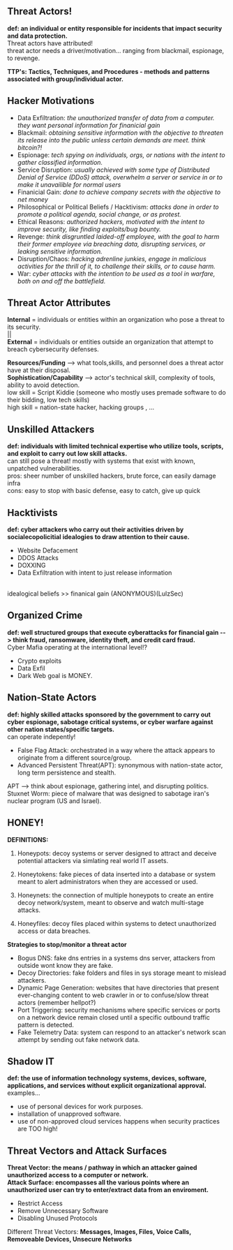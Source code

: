 ## Threat Actors! ##

__def: an individual or entity responsible for incidents that impact security and data protection.__ <br>
Threat actors have attributed!<br>
threat actor needs a driver/motivation... ranging from blackmail, espionage, to revenge. <br>

__TTP's: Tactics, Techniques, and Procedures - methods and patterns associated with group/individual actor.__<br>
 
## Hacker Motivations ##

- Data Exfiltration:
*the unauthorized transfer of data from a computer. they want personal information for finanicial gain*<br>
- Blackmail:
*obtaining sensitive information with the objective to threaten its release into the public unless certain demands are meet. think bitcoin?!*<br>
- Espionage:
*tech spying on individuals, orgs, or nations with the intent to gather classified information.*<br>
- Service Disruption:
*usually achieved with some type of Distributed Denial of Service (DDoS) attack, overwhelm a server or service in or to make it unavailible for normal users*<br>
- Finanicial Gain:
*done to achieve company secrets with the objective to net money*<br>
- Philosophical or Political Beliefs / Hacktivism:
*attacks done in order to promote a political agenda, social change, or as protest.*<br>
- Ethical Reasons:
*authorized hackers, motivated with the intent to improve security, like finding exploits/bug bounty.*<br>
- Revenge:
*think disgruntled laided-off employee, with the goal to harm their former employee via breaching data, disrupting services, or leaking sensitive information.*<br>
- Disruption/Chaos:
*hacking adrenline junkies, engage in malicious activities for the thrill of it, to challenge their skills, or to cause harm.*<br>
- War:
*cyber attacks with the intention to be used as a tool in warfare, both on and off the battlefield.*<br>

## Threat Actor Attributes ##

__Internal__ = individuals or entities within an organization who pose a threat to its security. <br>
   || <br> 
__External__ = individuals or entities outside an organization that attempt to breach cybersecurity defenses. <br>

__Resources/Funding__ --> what tools,skills, and personnel does a threat actor have at their disposal. <br>
__Sophistication/Capability__ --> actor's technical skill, complexity of tools, ability to avoid detection. <br>
low skill = Script Kiddie (someone who mostly uses premade software to do their bidding, low tech skills) <br>
high skill = nation-state hacker, hacking groups , ... <br>

## Unskilled Attackers ##

__def: individuals with limited technical expertise who utilize tools, scripts, and exploit to carry out low skill attacks.__<br>
can still pose a threat! mostly with systems that exist with known, unpatched vulnerabilities. <br>
pros: sheer number of unskilled hackers, brute force, can easily damage infra <br>
cons: easy to stop with basic defense, easy to catch, give up quick <br>


## Hacktivists ##

__def: cyber attackers who carry out their activities driven by socialecopolicitial idealogies to draw attention to their cause.__ <br>

- Website Defacement
- DDOS Attacks
- DOXXING
- Data Exfiltration with intent to just release information
<br>
idealogical beliefs >> finanical gain   (ANONYMOUS)(LulzSec)

## Organized Crime ##

__def: well structured groups that execute cyberattacks for financial gain --> think fraud, ransomware, identity theft, and credit card fraud.__ <br>
Cyber Mafia operating at the international level!?
- Crypto exploits
- Data Exfil
- Dark Web
goal is MONEY. <br>

## Nation-State Actors ##

__def: highly skilled attacks sponsored by the government to carry out cyber espionage, sabotage critical systems, or cyber warfare against other nation states/specific targets.__ <br>
can operate indepently!
- False Flag Attack: orchestrated in a way where the attack appears to originate from a different source/group.
- Advanced Persistent Threat(APT): synonymous with nation-state actor, long term persistence and stealth.

APT --> think about espionage, gathering intel, and disrupting politics. <br>
Stuxnet Worm: piece of malware that was designed to sabotage iran's nuclear program (US and Israel). <br>


## HONEY! ##

__DEFINITIONS:__<br>
1. Honeypots: decoy systems or server designed to attract and deceive potential attackers via simlating real world IT assets.

2. Honeytokens: fake pieces of data inserted into a database or system meant to alert administrators when they are accessed or used.

3. Honeynets: the connection of multiple honeypots to create an entire decoy network/system, meant to observe and watch multi-stage attacks.

4. Honeyfiles: decoy files placed within systems to detect unauthorized access or data breaches.

__Strategies to stop/monitor a threat actor__
- Bogus DNS: fake dns entries in a systems dns server, attackers from outside wont know they are fake.
- Decoy Directories: fake folders and files in sys storage meant to mislead attackers.
- Dynamic Page Generation: websites that have directories that present ever-changing content to web crawler in or to confuse/slow threat actors (remember hellpot?)
- Port Triggering: security mechanisms where specific services or ports on a network device remain closed until a specific outbound traffic pattern is detected.
- Fake Telemetry Data: system can respond to an attacker's network scan attempt by sending out fake network data.

## Shadow IT ##
__def: the use of information technology systems, devices, software, applications, and services without explicit organizational approval.__<br>
examples...
- use of personal devices for work purposes.
- installation of unapproved software.
- use of non-approved cloud services 
happens when security practices are TOO high!

## Threat Vectors and Attack Surfaces ## 
__Threat Vector: the means / pathway in which an attacker gained unauthorized access to a computer or network.__<br>
__Attack Surface: encompasses all the various points where an unauthorized user can try to enter/extract data from an enviroment.__<br>
- Restrict Access 
- Remove Unnecessary Software
- Disabling Unused Protocols

Different Threat Vectors: __Messages, Images, Files, Voice Calls, Removeable Devices, Unsecure Networks__ <br>